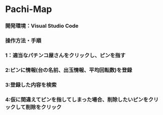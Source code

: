 # Pachi-Map
### 開発環境：Visual Studio Code
###
### 操作方法・手順
### 1：適当なパチンコ屋さんをクリックし、ピンを指す
### 2:ピンに情報(台の名前、出玉情報、平均回転数)を登録
### 3:登録した内容を検索
### 4:仮に間違えてピンを指してしまった場合、削除したいピンをクリックして削除をクリック

